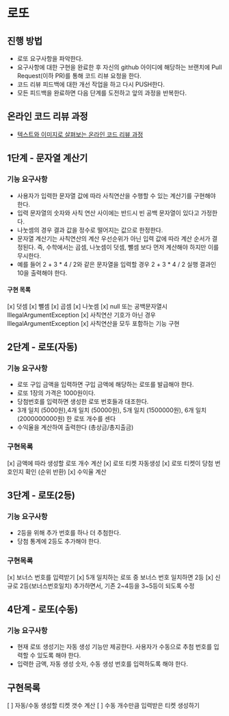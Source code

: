 # 로또
## 진행 방법
* 로또 요구사항을 파악한다.
* 요구사항에 대한 구현을 완료한 후 자신의 github 아이디에 해당하는 브랜치에 Pull Request(이하 PR)를 통해 코드 리뷰 요청을 한다.
* 코드 리뷰 피드백에 대한 개선 작업을 하고 다시 PUSH한다.
* 모든 피드백을 완료하면 다음 단계를 도전하고 앞의 과정을 반복한다.
## 온라인 코드 리뷰 과정
* [텍스트와 이미지로 살펴보는 온라인 코드 리뷰 과정](https://github.com/next-step/nextstep-docs/tree/master/codereview)


## 1단계 - 문자열 계산기
### 기능 요구사항 
* 사용자가 입력한 문자열 값에 따라 사칙연산을 수행할 수 있는 계산기를 구현해야 한다.
* 입력 문자열의 숫자와 사칙 연산 사이에는 반드시 빈 공백 문자열이 있다고 가정한다.
* 나눗셈의 경우 결과 값을 정수로 떨어지는 값으로 한정한다.
* 문자열 계산기는 사칙연산의 계산 우선순위가 아닌 입력 값에 따라 계산 순서가 결정된다. 즉, 수학에서는 곱셈, 나눗셈이 덧셈, 뺄셈 보다 먼저 계산해야 하지만 이를 무시한다.
* 예를 들어 2 + 3 * 4 / 2와 같은 문자열을 입력할 경우 2 + 3 * 4 / 2 실행 결과인 10을 출력해야 한다.
#### 구현 목록
[x] 덧셈
[x] 뺄셈
[x] 곱셈
[x] 나눗셈
[x] null 또는 공백문자열시 IllegalArgumentException
[x] 사칙연산 기호가 아닌 경우 IllegalArgumentException
[x] 사칙연산을 모두 포함하는 기능 구현


## 2단계 - 로또(자동)
### 기능 요구사항
* 로또 구입 금액을 입력하면 구입 금액에 해당하는 로또를 발급해야 한다.
* 로또 1장의 가격은 1000원이다.
* 당첨번호를 입력하면 생성한 로또 번호들과 대조한다.
* 3개 일치 (5000원),4개 일치 (50000원), 5개 일치 (1500000원), 6개 일치 (2000000000원) 한 로또 개수를 센다
* 수익율을 계산하여 출력한다 (총상금/총지출금)
### 구현목록
[x] 금액에 따라 생성할 로또 개수 계산
[x] 로또 티켓 자동생성
[x] 로또 티켓이 당첨 번호인지 확인 (순위 반환)
[x] 수익율 계산

## 3단계 - 로또(2등)

### 기능 요구사항

* 2등을 위해 추가 번호를 하나 더 추첨한다.
* 당첨 통계에 2등도 추가해야 한다.

### 구현목록

[x] 보너스 번호를 입력받기
[x] 5개 일치하는 로또 중 보너스 번호 일치하면 2등
[x] 신규로 2등(보너스번호일치) 추가하면서, 기존 2~4등을 3~5등이 되도록 수정

## 4단계 - 로또(수동)

### 기능 요구사항

* 현재 로또 생성기는 자동 생성 기능만 제공한다. 사용자가 수동으로 추첨 번호를 입력할 수 있도록 해야 한다.
* 입력한 금액, 자동 생성 숫자, 수동 생성 번호를 입력하도록 해야 한다.

## 구현목록

[ ] 자동/수동 생성할 티켓 갯수 계산
[ ] 수동 개수만큼 입력받은 티켓 생성하기